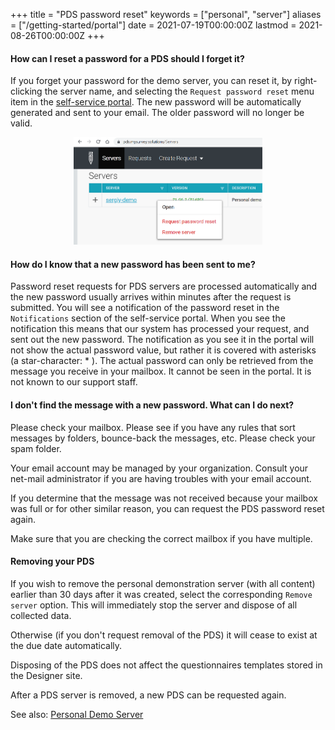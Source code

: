 +++
title = "PDS password reset"
keywords = ["personal", "server"]
aliases = ["/getting-started/portal"]
date = 2021-07-19T00:00:00Z
lastmod = 2021-08-26T00:00:00Z
+++


#### How can I reset a password for a PDS should I forget it?
If you forget your password for the demo server, you can reset it, by
right-clicking the server name, and selecting the `Request password reset`
menu item in the [self-service portal](https://pds.mysurvey.solutions).
The new password will be automatically generated and sent to your email.
The older password will no longer be valid.

<CENTER><IMG src="images\pds_password_reset.png" width=60%></CENTER>


#### How do I know that a new password has been sent to me?
Password reset requests for PDS servers are processed automatically and
the new password usually arrives within minutes after the request is
submitted. You will see a notification of the password reset in the
`Notifications` section of the self-service portal. When you see the
notification this means that our system has processed your request,
and sent out the new password. The notification as you see it in the
portal will not show the actual password value, but rather it is covered
with asterisks (a star-character: * ). The actual password can only be
retrieved from the message you receive in your mailbox. It cannot be seen in the portal. It is not known to our support staff.


#### I don't find the message with a new password. What can I do next?

Please check your mailbox. Please see if you have any rules that sort
messages by folders, bounce-back the messages, etc. Please check your spam folder.

Your email account may be managed by your organization. Consult your net-mail
administrator if you are having troubles with your email account.

If you determine that the message was not received because your mailbox was
full or for other similar reason, you can request the PDS password reset again.

Make sure that you are checking the correct mailbox if you have multiple.


#### Removing your PDS

If you wish to remove the personal demonstration server (with all content)
earlier than 30 days after it was created, select the corresponding
`Remove server` option. This will immediately stop the server and dispose of all collected data.

Otherwise (if you don't request removal of the PDS) it will cease to exist at the due date automatically.

Disposing of the PDS does not affect the questionnaires templates stored in the Designer site.

After a PDS server is removed, a new PDS can be requested again.

See also: [Personal Demo Server](/headquarters/config/personal-demo-server/)

